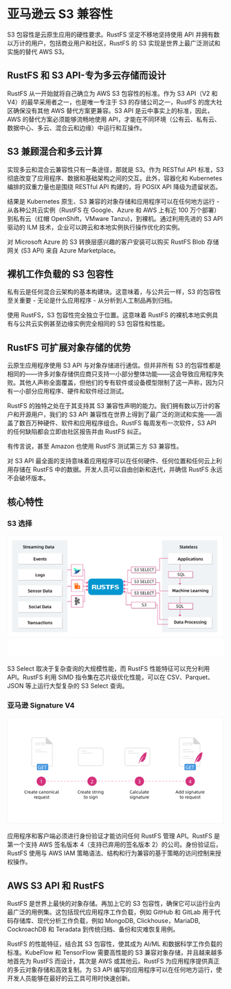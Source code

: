 # 亚马逊云 S3 兼容性

S3 包容性是云原生应用的硬性要求。RustFS 坚定不移地坚持使用 API 并拥有数以万计的用户，包括商业用户和社区，RustFS 的 S3 实现是世界上最广泛测试和实施的替代 AWS S3。

## RustFS 和 S3 API-专为多云存储而设计

RustFS 从一开始就将自己确立为 AWS S3 包容性的标准。作为 S3 API（V2 和 V4）的最早采用者之一，也是唯一专注于 S3 的存储公司之一，RustFS 的庞大社区确保没有其他 AWS 替代方案更兼容。S3 API 是云中事实上的标准，因此，AWS 的替代方案必须能够流畅地使用 API，才能在不同环境（公有云、私有云、数据中心、多云、混合云和边缘）中运行和互操作。

## S3 兼顾混合和多云计算

实现多云和混合云兼容性只有一条途径，那就是 S3。作为 RESTful API 标准，S3 彻底改变了应用程序、数据和基础架构之间的交互。此外，容器化和 Kubernetes 编排的双重力量也是围绕 RESTful API 构建的，将 POSIX API 降级为遗留状态。

结果是 Kubernetes 原生、S3 兼容的对象存储和应用程序可以在任何地方运行 - 从各种公共云实例（RustFS 在 Google、Azure 和 AWS 上有近 100 万个部署）到私有云（红帽 OpenShift，VMware Tanzu)，到裸机。通过利用先进的 S3 API 驱动的 ILM 技术，企业可以跨云和本地实例执行操作优化的实例。

对 Microsoft Azure 的 S3 转换层感兴趣的客户安装可以购买 RustFS Blob 存储网关 (S3 API) 来自 Azure Marketplace。

## 裸机工作负载的 S3 包容性

私有云是任何混合云架构的基本构建块。这意味着，与公共云一样，S3 的包容性至关重要 - 无论是什么应用程序 - 从分析到人工制品再到归档。

使用 RustFS，S3 包容性完全独立于位置。这意味着 RustFS 的裸机本地实例具有与公共云实例甚至边缘实例完全相同的 S3 包容性和性能。

## RustFS 可扩展对象存储的优势

云原生应用程序使用 S3 API 与对象存储进行通信。但并非所有 S3 的包容性都是相同的——许多对象存储供应商只支持一小部分整体功能——这会导致应用程序失败。其他人声称全面覆盖，但他们的专有软件或设备模型限制了这一声称，因为只有一小部分应用程序、硬件和软件经过测试。

RustFS 的独特之处在于其支持其 S3 兼容性声明的能力。我们拥有数以万计的客户和开源用户，我们的 S3 API 兼容性在世界上得到了最广泛的测试和实施——涵盖了数百万种硬件、软件和应用程序组合。RustFS 每周发布一次软件，S3 API 的任何缺陷都会立即由社区报告并由 RustFS 纠正。

有传言说，甚至 Amazon 也使用 RustFS 测试第三方 S3 兼容性。

对 S3 API 最全面的支持意味着应用程序可以在任何硬件、任何位置和任何云上利用存储在 RustFS 中的数据。开发人员可以自由创新和迭代，并确信 RustFS 永远不会破坏版本。

## 核心特性

### S3 选择

![S3 Select](images/s1-4.png)

S3 Select 取决于复杂查询的大规模性能，而 RustFS 性能特征可以充分利用 API。RustFS 利用 SIMD 指令集在芯片级优化性能，可以在 CSV、Parquet、JSON 等上运行大型复杂的 S3 Select 查询。

### 亚马逊 Signature V4

![Amazon Signature V4](images/s1-5.png)

应用程序和客户端必须进行身份验证才能访问任何 RustFS 管理 API。RustFS 是第一个支持 AWS 签名版本 4（支持已弃用的签名版本 2）的公司。身份验证后，RustFS 使用与 AWS IAM 策略语法、结构和行为兼容的基于策略的访问控制来授权操作。

## AWS S3 API 和 RustFS

RustFS 是世界上最快的对象存储。再加上它的 S3 包容性，确保它可以运行业内最广泛的用例集。这包括现代应用程序工作负载，例如 GitHub 和 GitLab 用于代码存储库、现代分析工作负载，例如 MongoDB, Clickhouse，MariaDB, CockroachDB 和 Teradata 到传统归档、备份和灾难恢复用例。

RustFS 的性能特征，结合其 S3 包容性，使其成为 AI/ML 和数据科学工作负载的标准。KubeFlow 和 TensorFlow 需要高性能的 S3 兼容对象存储，并且越来越多地首先为 RustFS 而设计，其次是 AWS 或其他云。RustFS 为应用程序提供真正的多云对象存储和高效复制。为 S3 API 编写的应用程序可以在任何地方运行，使开发人员能够在最好的云工具可用时快速创新。
